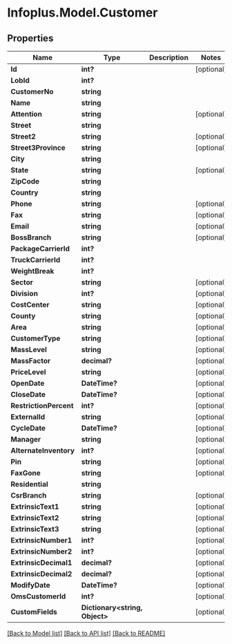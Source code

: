 # Infoplus.Model.Customer
## Properties

Name | Type | Description | Notes
------------ | ------------- | ------------- | -------------
**Id** | **int?** |  | [optional] 
**LobId** | **int?** |  | 
**CustomerNo** | **string** |  | 
**Name** | **string** |  | 
**Attention** | **string** |  | [optional] 
**Street** | **string** |  | 
**Street2** | **string** |  | [optional] 
**Street3Province** | **string** |  | [optional] 
**City** | **string** |  | 
**State** | **string** |  | [optional] 
**ZipCode** | **string** |  | 
**Country** | **string** |  | 
**Phone** | **string** |  | [optional] 
**Fax** | **string** |  | [optional] 
**Email** | **string** |  | [optional] 
**BossBranch** | **string** |  | [optional] 
**PackageCarrierId** | **int?** |  | 
**TruckCarrierId** | **int?** |  | 
**WeightBreak** | **int?** |  | 
**Sector** | **string** |  | [optional] 
**Division** | **int?** |  | [optional] 
**CostCenter** | **string** |  | [optional] 
**County** | **string** |  | [optional] 
**Area** | **string** |  | [optional] 
**CustomerType** | **string** |  | [optional] 
**MassLevel** | **string** |  | [optional] 
**MassFactor** | **decimal?** |  | [optional] 
**PriceLevel** | **string** |  | [optional] 
**OpenDate** | **DateTime?** |  | [optional] 
**CloseDate** | **DateTime?** |  | [optional] 
**RestrictionPercent** | **int?** |  | [optional] 
**ExternalId** | **string** |  | [optional] 
**CycleDate** | **DateTime?** |  | [optional] 
**Manager** | **string** |  | [optional] 
**AlternateInventory** | **int?** |  | [optional] 
**Pin** | **string** |  | [optional] 
**FaxGone** | **string** |  | [optional] 
**Residential** | **string** |  | 
**CsrBranch** | **string** |  | [optional] 
**ExtrinsicText1** | **string** |  | [optional] 
**ExtrinsicText2** | **string** |  | [optional] 
**ExtrinsicText3** | **string** |  | [optional] 
**ExtrinsicNumber1** | **int?** |  | [optional] 
**ExtrinsicNumber2** | **int?** |  | [optional] 
**ExtrinsicDecimal1** | **decimal?** |  | [optional] 
**ExtrinsicDecimal2** | **decimal?** |  | [optional] 
**ModifyDate** | **DateTime?** |  | [optional] 
**OmsCustomerId** | **int?** |  | [optional] 
**CustomFields** | **Dictionary&lt;string, Object&gt;** |  | [optional] 

[[Back to Model list]](../README.md#documentation-for-models) [[Back to API list]](../README.md#documentation-for-api-endpoints) [[Back to README]](../README.md)

